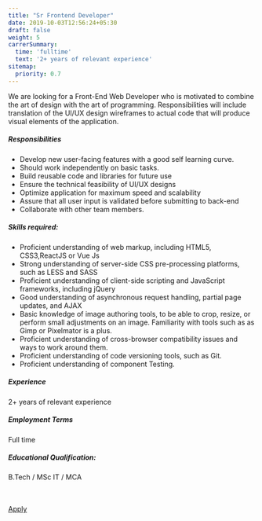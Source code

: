 ```yaml
---
title: "Sr Frontend Developer"
date: 2019-10-03T12:56:24+05:30
draft: false
weight: 5
carrerSummary:
  time: 'fulltime'
  text: '2+ years of relevant experience'
sitemap:
  priority: 0.7
---
```


<div class="col-md-8 col-sm-12 job-details">
  <p>
    We are looking for a Front-End Web Developer who is motivated to combine the art of design with the art of programming. Responsibilities will include translation of the UI/UX design wireframes to actual code that will produce visual elements of the application. 
  </p>
  <div class="text-block">
    <h5>Responsibilities</h5>
    <ul class="bullets">
      <li>
        Develop new user-facing features with a good self learning curve.
      </li>
      <li>
        Should work independently on basic tasks.
      </li>
      <li>
        Build reusable code and libraries for future use
      </li>
      <li>
        Ensure the technical feasibility of UI/UX designs
      </li>
      <li>
        Optimize application for maximum speed and scalability
      </li>
      <li>
        Assure that all user input is validated before submitting to back-end
      </li>
      <li>
        Collaborate with other team members.
      </li>
    </ul>
  </div>
  <div class="text-block">
    <h5>Skills required:</h5>
    <ul class="bullets">
      <li>
        Proficient understanding of web markup, including HTML5, CSS3,ReactJS or Vue Js
      </li>
      <li>
        Strong understanding of server-side CSS pre-processing platforms, such as LESS and SASS
      </li>
      <li>
        Proficient understanding of client-side scripting and JavaScript frameworks, including jQuery
      </li>
      <li>
        Good understanding of asynchronous request handling, partial page updates, and AJAX
      </li>
      <li>
        Basic knowledge of image authoring tools, to be able to crop, resize, or perform small adjustments on an image. Familiarity with tools such as as Gimp or Pixelmator is a plus.
      </li>
      <li>
        Proficient understanding of cross-browser compatibility issues and ways to work around them.
      </li>
      <li>
        Proficient understanding of code versioning tools, such as Git.
      </li>
      <li>
        Proficient understanding of component Testing.
      </li>
    </ul>
  </div>
</div>
<div class="col-md-offset-1 col-md-3 col-sm-12">
  <div class="text-block">
    <h5>Experience</h5>
    <p>
      2+ years of relevant experience
    </p>
  </div>
  <div class="text-block">
    <h5>Employment Terms</h5>
    <p>
      Full time
    </p>
  </div>
  <div class="text-block">
    <h5>Educational Qualification:</h5>
    <p>
      B.Tech / MSc IT / MCA
    </p>
  </div>
</div>
<div class="col-lg-12">
  <br><br>
  <div class="text-block">
    <a class="btn btn--primary type--uppercase" target="_blank" rel="noopener" href="mailto:careers@improwised.com?subject=Apply for front end developer">
    <span class="btn__text">
      Apply
    </span>
    </a>
  </div>
</div>
